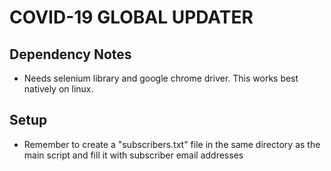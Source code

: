 # COVID-19 GLOBAL UPDATER

## Dependency Notes

* Needs selenium library and google chrome driver. This works best natively on linux.

## Setup

* Remember to create a "subscribers.txt" file in the same directory as the main script and fill it with subscriber email addresses
